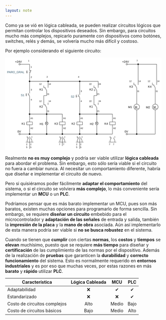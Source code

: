 ```yaml
---
layout: note
---
```


Como ya se vió en lógica cableada, se pueden realizar circuitos lógicos que permitan controlar los dispositivos deseados. Sin embargo, para circuitos mucho más complejos, repicarlo puramente con dispositivos como botónes, switches, relés y demás, se volvería mucho más difícil y costoso.

Por ejemplo considerando el siguiente circuito:

![Ejemplo de circuito de arranque doble](../../img/circuito-arranque-doble.svg)

Realmente **no es muy complejo** y podría ser viable utilizar **lógica cableada** para abordar el problema. Sin embargo, esto sólo sería viable si el circuito no fuera a cambiar nunca. Al necesitar un comportamiento diferente, habría que diseñar e implementar el circuito de nuevo.

Pero si quisiéramos poder fácilmente **adaptar el comportamiento** del sistema, o si el circuito se volviera **más complejo**, lo más conveniente sería implementar un **MCU** o un **PLC**.

Podríamos pensar que es más barato implementar un MCU, pues son más baratos, existen muchas opciones para programarlo de forma sencilla. Sin embargo, se requiere **diseñar un circuito** embebido para el microcontrolador y **adaptación de las señales** de entrada y salida, también la **impresión de la placa** y la **mano de obra** asociada. Aún así implementarlo de esta manera podría ser viable si **no se busca robustez** en el sistema.

Cuando se tienen que **cumplir** con ciertas **normas**, los **costos** y **tiempos** se **elevan** muchísimo, puesto que se requiere **más tiempo** para diseñar y **certificación** de las cumplimiento de las normas por el dispositivo. Además de la realización de **pruebas** que garanticen la **durabilidad** y **correcto funcionamiento** del sistema. Esto es normalmente requerido en **entornos industriales** y es por eso que muchas veces, por estas razones en más **barato** y **rápido** utilizar **PLC**.

| Característica               | Lógica Cableada | MCU   | PLC  |
| -                            | :-:             | :-:   | :-:  |
| Adaptabilidad                | ❌              | ✔     | ✔    |
| Estandarizado                | ❌              | ❌    | ✔    |
| Costo de circuitos complejos | Alto            | Medio | Bajo |
| Costo de circuitos básicos   | Bajo            | Medio | Alto |
